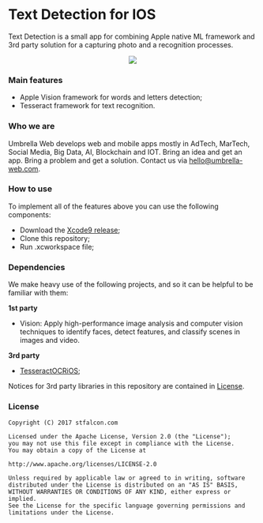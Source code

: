 # Text Detection for IOS

Text Detection is a small app for combining Apple native ML framework and 3rd party solution for a capturing photo and a recognition processes. 

<p align="center">
<img src=“https://github.com/umbrella-web-tech/Text-Detection/blob/master/docs/vision.gif”/>
</p>

### Main features

* Apple Vision framework for words and letters detection;
* Tesseract framework for text recognition.

### Who we are
Umbrella Web develops web and mobile apps mostly in AdTech, MarTech, Social Media, Big Data, AI, Blockchain and IOT. 
Bring an idea and get an app. Bring a problem and get a solution. Contact us via hello@umbrella-web.com.

### How to use

To implement all of the features above you can use the following components:

*  Download the [Xcode9 release](https://developer.apple.com/xcode/download);
*  Clone this repository;
*  Run .xcworkspace file;

### Dependencies

We make heavy use of the following projects, and so it can be helpful to be familiar with them:

<b>1st party</b>

*  Vision: Apply high-performance image analysis and computer vision techniques to identify faces, detect features, and classify scenes in images and video.

<b>3rd party</b>

*  [TesseractOCRiOS](https://github.com/gali8/Tesseract-OCR-iOS);

Notices for 3rd party libraries in this repository are contained in [License](https://github.com/umbrella-web-tech/Text-Detection/blob/master/LICENSE).

### License

```
Copyright (C) 2017 stfalcon.com

Licensed under the Apache License, Version 2.0 (the "License");
you may not use this file except in compliance with the License.
You may obtain a copy of the License at

http://www.apache.org/licenses/LICENSE-2.0

Unless required by applicable law or agreed to in writing, software
distributed under the License is distributed on an "AS IS" BASIS,
WITHOUT WARRANTIES OR CONDITIONS OF ANY KIND, either express or implied.
See the License for the specific language governing permissions and
limitations under the License.

```
